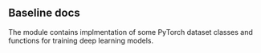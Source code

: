 ## Baseline docs

The module contains implmentation of some PyTorch dataset classes and functions for training
deep learning models.